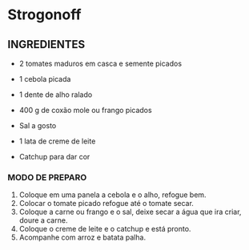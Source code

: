 # Strogonoff

## INGREDIENTES

- 2 tomates maduros em casca e semente picados

- 1 cebola picada

- 1 dente de alho ralado

- 400 g de coxão mole ou frango picados

- Sal a gosto

- 1 lata de creme de leite

- Catchup para dar cor

### MODO DE PREPARO

  1. Coloque em uma panela a cebola e o alho, refogue bem.
  2. Colocar o tomate picado refogue até o tomate secar.
  3. Coloque a carne ou frango e o sal, deixe secar a água que ira criar, doure a carne.
  4. Coloque o creme de leite e o catchup e está pronto.
  5. Acompanhe com arroz e batata palha.
